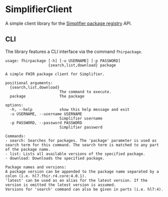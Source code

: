 # SimplifierClient

A simple client library for the [Simplifier package registry](https://simplifier.net) API.

## CLI

The library features a CLI interface via the command `fhirpackage`.

```
usage: fhirpackage [-h] [-u USERNAME] [-p PASSWORD]
                   {search,list,download} package

A simple FHIR package client for Simplifier.

positional arguments:
  {search,list,download}
                        The command to execute. 
  package               The package

options:
  -h, --help            show this help message and exit
  -u USERNAME, --username USERNAME
                        Simplifier username
  -p PASSWORD, --password PASSWORD
                        Simplifier password

Commands:
- search: Searches for packages. The 'package' parameter is used as search term for this command. The search term is matched to any part of the package name.
- list: Lists all available versions of the specified package.
- download: Downloads the specified package.

Package names and versions:
A package version can be appended to the package name separated by a colon (i.e. hl7.fhir.r4.core:4.0.1).
'latest' can be used as an alias for the latest version. If the version is omitted the latest version is assumed.
Versions for 'search' command can also be given in parts (i.e. hl7:4).
```
